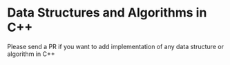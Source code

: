 # Data Structures and Algorithms in C++

Please send a PR if you want to add implementation of any data structure or algorithm in C++
